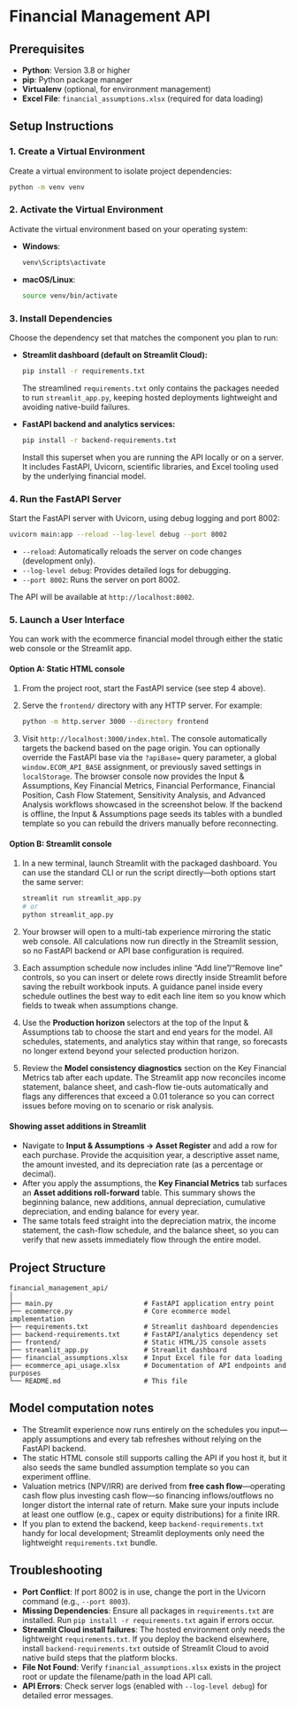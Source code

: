 # Financial Management API


## Prerequisites

- **Python**: Version 3.8 or higher
- **pip**: Python package manager
- **Virtualenv** (optional, for environment management)
- **Excel File**: `financial_assumptions.xlsx` (required for data loading)

## Setup Instructions

### 1. Create a Virtual Environment

Create a virtual environment to isolate project dependencies:

```bash
python -m venv venv
```

### 2. Activate the Virtual Environment

Activate the virtual environment based on your operating system:

- **Windows**:
  ```bash
  venv\Scripts\activate
  ```

- **macOS/Linux**:
  ```bash
  source venv/bin/activate
  ```

### 3. Install Dependencies

Choose the dependency set that matches the component you plan to run:

- **Streamlit dashboard (default on Streamlit Cloud):**

  ```bash
  pip install -r requirements.txt
  ```

  The streamlined `requirements.txt` only contains the packages needed to run
  `streamlit_app.py`, keeping hosted deployments lightweight and avoiding
  native-build failures.

- **FastAPI backend and analytics services:**

  ```bash
  pip install -r backend-requirements.txt
  ```

  Install this superset when you are running the API locally or on a server.
  It includes FastAPI, Uvicorn, scientific libraries, and Excel tooling used by
  the underlying financial model.


### 4. Run the FastAPI Server

Start the FastAPI server with Uvicorn, using debug logging and port 8002:

```bash
uvicorn main:app --reload --log-level debug --port 8002
```

- `--reload`: Automatically reloads the server on code changes (development only).
- `--log-level debug`: Provides detailed logs for debugging.
- `--port 8002`: Runs the server on port 8002.

The API will be available at `http://localhost:8002`.

### 5. Launch a User Interface

You can work with the ecommerce financial model through either the static web
console or the Streamlit app.

#### Option A: Static HTML console

1. From the project root, start the FastAPI service (see step 4 above).
2. Serve the `frontend/` directory with any HTTP server. For example:

   ```bash
   python -m http.server 3000 --directory frontend
   ```

3. Visit `http://localhost:3000/index.html`. The console automatically targets
   the backend based on the page origin. You can optionally override the
   FastAPI base via the `?apiBase=` query parameter, a global `window.ECOM_API_BASE`
   assignment, or previously saved settings in `localStorage`. The browser
   console now provides the Input & Assumptions, Key Financial Metrics,
   Financial Performance, Financial Position, Cash Flow Statement, Sensitivity
   Analysis, and Advanced Analysis workflows showcased in the screenshot below.
   If the backend is offline, the Input & Assumptions page seeds its tables with
   a bundled template so you can rebuild the drivers manually before reconnecting.

#### Option B: Streamlit console

1. In a new terminal, launch Streamlit with the packaged dashboard. You can use
   the standard CLI or run the script directly—both options start the same
   server:

   ```bash
   streamlit run streamlit_app.py
   # or
   python streamlit_app.py
   ```

2. Your browser will open to a multi-tab experience mirroring the static web
   console. All calculations now run directly in the Streamlit session, so no
   FastAPI backend or API base configuration is required.

3. Each assumption schedule now includes inline “Add line”/“Remove line”
   controls, so you can insert or delete rows directly inside Streamlit before
   saving the rebuilt workbook inputs. A guidance panel inside every schedule
   outlines the best way to edit each line item so you know which fields to
   tweak when assumptions change.

4. Use the **Production horizon** selectors at the top of the Input &
   Assumptions tab to choose the start and end years for the model. All
   schedules, statements, and analytics stay within that range, so forecasts no
   longer extend beyond your selected production horizon.

5. Review the **Model consistency diagnostics** section on the Key Financial
   Metrics tab after each update. The Streamlit app now reconciles income
   statement, balance sheet, and cash-flow tie-outs automatically and flags any
   differences that exceed a 0.01 tolerance so you can correct issues before
   moving on to scenario or risk analysis.

#### Showing asset additions in Streamlit

- Navigate to **Input & Assumptions → Asset Register** and add a row for each
  purchase. Provide the acquisition year, a descriptive asset name, the amount
  invested, and its depreciation rate (as a percentage or decimal).
- After you apply the assumptions, the **Key Financial Metrics** tab surfaces an
  **Asset additions roll-forward** table. This summary shows the beginning
  balance, new additions, annual depreciation, cumulative depreciation, and
  ending balance for every year.
- The same totals feed straight into the depreciation matrix, the income
  statement, the cash-flow schedule, and the balance sheet, so you can verify
  that new assets immediately flow through the entire model.
## Project Structure

```
financial_management_api/
│
├── main.py                       # FastAPI application entry point
├── ecommerce.py                  # Core ecommerce model implementation
├── requirements.txt              # Streamlit dashboard dependencies
├── backend-requirements.txt      # FastAPI/analytics dependency set
├── frontend/                     # Static HTML/JS console assets
├── streamlit_app.py              # Streamlit dashboard
├── financial_assumptions.xlsx    # Input Excel file for data loading
├── ecommerce_api_usage.xlsx      # Documentation of API endpoints and purposes
└── README.md                     # This file
```

## Model computation notes

- The Streamlit experience now runs entirely on the schedules you input—apply assumptions and every tab refreshes without relying on the FastAPI backend.
- The static HTML console still supports calling the API if you host it, but it also seeds the same bundled assumption template so you can experiment offline.
- Valuation metrics (NPV/IRR) are derived from **free cash flow**—operating cash flow plus investing cash flow—so financing inflows/outflows no longer distort the internal rate of return. Make sure your inputs include at least one outflow (e.g., capex or equity distributions) for a finite IRR.
- If you plan to extend the backend, keep `backend-requirements.txt` handy for local development; Streamlit deployments only need the lightweight `requirements.txt` bundle.

## Troubleshooting

- **Port Conflict**: If port 8002 is in use, change the port in the Uvicorn command (e.g., `--port 8003`).
- **Missing Dependencies**: Ensure all packages in `requirements.txt` are installed. Run `pip install -r requirements.txt` again if errors occur.
- **Streamlit Cloud install failures**: The hosted environment only needs the
  lightweight `requirements.txt`. If you deploy the backend elsewhere, install
  `backend-requirements.txt` outside of Streamlit Cloud to avoid native build
  steps that the platform blocks.
- **File Not Found**: Verify `financial_assumptions.xlsx` exists in the project root or update the filename/path in the load API call.
- **API Errors**: Check server logs (enabled with `--log-level debug`) for detailed error messages.

